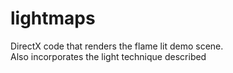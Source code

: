 # lightmaps

DirectX code that renders the flame lit demo scene. <br/>
Also incorporates the light technique described 
